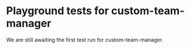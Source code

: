 # Playground tests for custom-team-manager
We are still awaiting the first test run for custom-team-manager.
